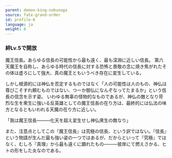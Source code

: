 ```yaml
---
parent: demon-king-nobunaga
source: fate-grand-order
id: profile-6
language: ja
weight: 6
---
```


### 絆Lv.5で開放

魔王信長。あらゆる信長の可能性から最も遠く、最も深淵に近しい信長。
第六天魔王を自称し、あらゆる時代の信長に対する恐怖と畏敬の念に焼き焦がれたその体は虚ろにして強大、真の魔王ともいうべき存在に変生している。

しかし根源的には神仏を否定するものではなく「人の可能性は人のもの、神仏は尊びこそすれ頼むものではない、つーか御仏になんぞなってたまるか」という信長の信念を示す姿。
いわゆる無辜の怪物的なものであるが、神仏の敵となり苛烈な生を衆生に強いる反英雄としての魔王信長の在り方は、最終的には仏法の味方となるともいわれる天魔の在り方に近しい。

「我は魔王信長―――化天を超え変生せし神仏衆生の敵なり」

また、注意点としてこの『魔王信長』は究極の信長、という訳ではない。『信長』という物語が生んだ最も強い姿の一つではあるが、だからといって『究極』ではなく、むしろ『真理』から最も遠くに顕れたもの―――彼岸にて燃えさかる、ヒトの形をした炎なのである。
